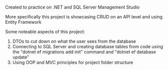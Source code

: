 Created to practice on .NET and SQL Server Management Studio 

More specifically this project is showcasing CRUD on an API level and using Entity Framework 

Some noteable aspects of this project: 
1. DTOs to cut down on what the user sees from the database
2. Connecting to SQL Server and creating database tables from code using the "dotnet ef migrations add init" command and "dotnet ef database update"
3. Using OOP and MVC principles for project folder structure
